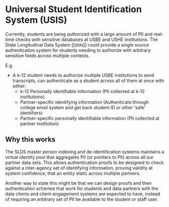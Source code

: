 # Universal Student Identification System (USIS)
Currently, students are being authorized with a large amount of PII and real-time checks with sensitive databases at USBE and USHE institutions.  The State Longitudinal Data System [[slds]] could provide a single source authentication system for students needing to authorize with arbitrary sensitive fields across multiple contexts.

E.g.
- A k-12 student needs to authorize multiple USBE institutions to send transcripts, can authenticate as a student across all of them at once with either:
	- k-12 Personally identifiable information (PII collected at k-12 institutions)
	- Partner-specific identifying information (Authenticate through college email system and get back student ID or other 'safe' identifiers)
	- Partner-specific personally identifiable information (PII collected at partner institution)

## Why this works
The SLDS master person indexing and de-identification systems maintains a virtual identity pool that aggregates PII (or pointers to PII) across all our partner data sets.  This allows authentication proofs to be designed to check against a inter-agency set of identifying information, proving validity at system confidence, that an entity static across multiple partners.  

Another way to state this might be that we can design proofs and then authentication schemes that work for students and data partners with the data clients and client-engagement systems are expected to have, instead of requiring an arbitrary set of PII be available to the student or staff user.